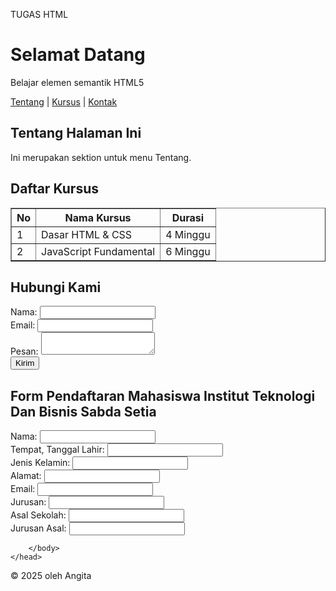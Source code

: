 TUGAS HTML 
<!DOCTYPE html>
<html lang="id">
<head>
  <meta charset="UTF-8" />
  <meta name="viewport" content="width=device-width, initial-scale=1.0" />
  <title>Quiz 1</title>
  <link rel="stylesheet" href="style.css" />
</head>
<body>
  <h1>Selamat Datang</h1>
  <p>Belajar elemen semantik HTML5</p>
  <nav>
    <a href="#tentang">Tentang</a> |
    <a href="#kursus">Kursus</a> |
    <a href="#kontak">Kontak</a>
  </nav>

  <section id="tentang">
    <h2>Tentang Halaman Ini</h2>
    <p>Ini merupakan sektion untuk menu Tentang.</p>
  </section>

  <section id="kursus">
    <h2>Daftar Kursus</h2>
    <table border="1">
      <thead>
        <tr>
          <th>No</th>
          <th>Nama Kursus</th>
          <th>Durasi</th>
        </tr>
      </thead>
      <tbody>
        <tr>
          <td>1</td>
          <td>Dasar HTML & CSS</td>
          <td>4 Minggu</td>
        </tr>
        <tr>
          <td>2</td>
          <td>JavaScript Fundamental</td>
          <td>6 Minggu</td>
        </tr>
      </tbody>
    </table>
  </section>

  <section id="kontak">
    <h2>Hubungi Kami</h2>
    <form>
      <label>Nama: <input type="text" /></label><br />
      <label>Email: <input type="email" /></label><br />
      <label>Pesan: <textarea></textarea></label><br />
      <button type="submit">Kirim</button>
    </form>
  </section>

  <section>
    <head> 
        <body> 
            <h1>Form Pendaftaran Mahasiswa Institut Teknologi Dan Bisnis Sabda Setia</h1>
            <label>Nama: <input type="text" /></label><br />
            <label>Tempat, Tanggal Lahir: <input type="text" /></label><br />
            <label>Jenis Kelamin: <input type="text" /></label><br />
            <label>Alamat: <input type="text" /></label><br />
            <label>Email: <input type="text" /></label><br />
            <label>Jurusan: <input type="text" /></label><br />
            <label>Asal Sekolah: <input type="text" /></label><br />
            <label>Jurusan Asal: <input type="text" /></label><br />
            
        </body>
    </head>
  </section>
  <footer>
    <p>© 2025 oleh Angita </p>
  </footer>
</body>
</html>
 
